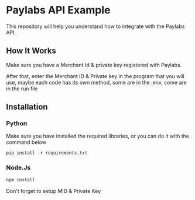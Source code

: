 # Paylabs API Example
This repository will help you understand how to integrate with the Paylabs API.

## How It Works
Make sure you have a Merchant Id & private key registered with Paylabs.

After that, enter the Merchant ID & Private key in the program that you will use, maybe each code has its own method, some are in the .env, some are in the run file

## Installation

### Python
Make sure you have installed the required libraries, or you can do it with the command below
```
pip install -r requirements.txt
```

###  Node.Js
```javascript
npm install
```

Don't forget to setup MID & Private Key
